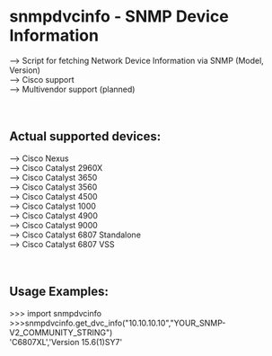 # snmpdvcinfo - SNMP Device Information
--> Script for fetching Network Device Information via SNMP (Model, Version)  <br />
--> Cisco support <br />
--> Multivendor support (planned) <br />
<br />
<br />
## Actual supported devices:
--> Cisco Nexus <br />
--> Cisco Catalyst 2960X <br />
--> Cisco Catalyst 3650 <br />
--> Cisco Catalyst 3560 <br />
--> Cisco Catalyst 4500 <br />
--> Cisco Catalyst 1000 <br />
--> Cisco Catalyst 4900 <br />
--> Cisco Catalyst 9000 <br />
--> Cisco Catalyst 6807 Standalone <br />
--> Cisco Catalyst 6807 VSS <br />
<br />
<br />
## Usage Examples:
\>>> import snmpdvcinfo <br />
\>>>snmpdvcinfo.get_dvc_info("10.10.10.10","YOUR_SNMP-V2_COMMUNITY_STRING")  <br />
'C6807XL','Version 15.6(1)SY7' <br />
